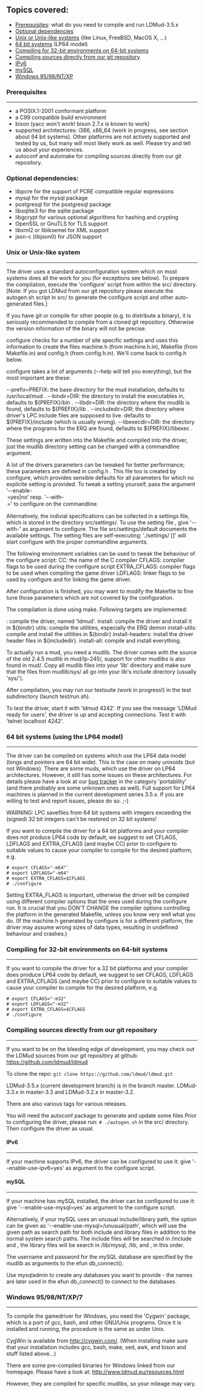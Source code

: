 ## Topics covered:
- [Prerequisites](#prerequisites): what do you need to compile and run LDMud-3.5.x
- [Optional dependencies](#optional-dependencies)
- [Unix or Unix-like systems](#unix-or-unix-like-system) (like Linux, FreeBSD, MacOS X, ...)
- [64 bit systems](#64-bit-systems-using-the-lp64-model) (LP64 model)
- [Compiling for 32-bit environments on 64-bit systems](#compiling-for-32-bit-environments-on-64-bit-systems)
- [Compiling sources directly from our git repository](#compiling-sources-directly-from-our-git-repository)
- [IPv6](#ipv6)
- [mySQL](#mysql)
- [Windows 95/98/NT/XP](#windows-9598ntxp7)


### Prerequisites
-------------
- a POSIX.1-2001 conformant platform
- a C99 compatible build environment
- bison (yacc won't work! bison 2.7.x is known to work)
- supported architectures: i386, x86_64 (work in progress, see section about
    64 bit systems). Other platforms are not actively supported and tested
    by us, but many will most likely work as well. Please try and tell us
    about your experiences.
- autoconf and automake for compiling sources directly from our git
    repository.

###  Optional dependencies:
- libpcre for the support of PCRE compatible regular expressions
- mysql for the mysql package
- postgresql for the postgresql package
- libsqlite3 for the sqlite package
- libgcrypt for various optional algorithms for hashing and crypting
- OpenSSL or GnuTLS for TLS support
- libxml2 or libiksemel for XML support
- json-c (libjson0) for JSON support


### Unix or Unix-like system
------------------------
The driver uses a standard autoconfiguration system which on most
systems does all the work for you (for exceptions see below).
To prepare the compilation, execute the 'configure' script from
within the src/ directory.
[Note: If you got LDMud from our git repository please execute the
autogen.sh script in src/ to generate the configure script and other
auto-generated files.]

If you have git or compile for other people (e.g. to distribute a binary),
it is seriously recommended to compile from a cloned git repository.
Otherwise the version information of the binary will not be precise.

configure checks for a number of site specific settings and uses this
information to create the files machine.h (from machine.h.in), Makefile
(from Makefile.in) and config.h (from config.h.in). We'll come back to
config.h below.

configure takes a lot of arguments (--help will tell you everything),
but the most important are these:

  --prefix=PREFIX:  the base directory for the mud installation,
                      defaults to /usr/local/mud .
  --bindir=DIR:     the directory to install the executables in,
                      defaults to ${PREFIX}/bin .
  --libdir=DIR:     the directory where the mudlib is found,
                      defaults to ${PREFIX}/lib .
  --includedir=DIR: the directory where driver's LPC include files
                      are supposed to live.
                      defaults to ${PREFIX}/include (which is usually wrong).
  --libexecdir=DIR: the directory where the programs for the ERQ are found,
                      defaults to ${PREFIX}/libexec .

These settings are written into the Makefile and compiled into the driver,
just the mudlib directory setting can be changed with a commandline
argument.

A lot of the drivers parameters can be tweaked for better performance; these
parameters are defined in config.h . This file too is created by configure,
which provides sensible defaults for all parameters for which no explicite
setting is provided. To tweak a setting yourself, pass the argument
'--enable-<option>=yes|no' resp. '--with-<option>=<value>' to configure on
the commandline.

Alternatively, the indivial specifications can be collected in a settings
file, which is stored in the directory src/settings/. To use the
setting file <osb>, give '--with-<osb>' as argument to configure. The
file src/settings/default documents the available settings. The setting
files are self-executing: './settings/<foo> [<extra-configure-args>]' will
start configure with the proper commandline arguments.


The following environment variables can be used to tweak the behaviour
of the configure script:
  CC:           the name of the C compiler
  CFLAGS:       compiler flags to be used during the configure script
  EXTRA_CFLAGS: compiler flags to be used when compiling the game driver
  LDFLAGS:      linker flags to be used by configure and for linking the
                game driver.


After configuration is finished, you may want to modify the Makefile
to fine tune those parameters which are not covered by the configuration.

The compilation is done using make. Following targets are implemented:

  <none>:          compile the driver, named 'ldmud'.
  install:         compile the driver and install it in ${bindir}
  utils:           compile the utilities, especially the ERQ demon
  install-utils:   compile and install the utilities in ${bindir}
  install-headers: install the driver header files in ${includedir}.
  install-all:     compile and install everything.

To actually run a mud, you need a mudlib. The driver comes with the
source of the old 2.4.5 mudlib in mud/lp-245/, support for other mudlibs
is also found in mud/. Copy all mudlib files into your 'lib' directory
and make sure that the files from mudlib/sys/ all go into your lib's
include directory (usually 'sys/').

After compilation, you may run our testsuite (work in progress!) in the
test subdirectory (launch test/run.sh).

To test the driver, start it with 'ldmud 4242'. If you see the message
'LDMud ready for users', the driver is up and accepting connections. Test
it with 'telnet localhost 4242'.


### 64 bit systems (using the LP64 model)
-------------------------------------
The driver can be compiled on systems which use the LP64 data model (longs
and pointers are 64 bit wide). This is the case on many unixoids (but not
Windows).
There are some muds, which use the driver on LP64 architectures.
However, it still has some issues on these architectures. For details
please have a look at our [bug tracker](http://mantis.ldmud.eu/mantis/)
in the category 'portability' (and there probably are some unknown ones
as well).
Full support for LP64 machines is planned in the current development
series 3.5.x. If you are willing to test and report issues, please do
so. ;-)

WARNING: LPC savefiles from 64 bit systems with integers exceeding the
         (signed) 32 bit integers can't be restored on 32 bit systems!

If you want to compile the driver for a 64 bit platforms and your compiler
does not produce LP64 code by default, we suggest to set CFLAGS, LDFLAGS
and EXTRA_CFLAGS (and maybe CC) prior to configure to suitable values to
cause your compiler to compile for the desired platform, e.g.
```
# export CFLAGS="-m64"`
# export LDFLAGS="-m64"
# export EXTRA_CFLAGS=$CFLAGS
# ./configure
```
Setting EXTRA_FLAGS is important, otherwise the driver will be compiled using
different compiler options that the ones used during the configure run.
It is crucial that you DON'T CHANGE the compiler options controlling the
platform in the generated Makefile, unless you know very well what you
do. (If the machine.h generated by configure is for a different platform, the
driver may assume wrong sizes of data types, resulting in undefined behaviour
and crashes.)


### Compiling for 32-bit environments on 64-bit systems
---------------------------------------------------
If you want to compile the driver for a 32 bit platforms and your compiler
does produce LP64 code by default, we suggest to set CFLAGS, LDFLAGS
and EXTRA_CFLAGS (and maybe CC) prior to configure to suitable values to
cause your compiler to compile for the desired platform, e.g.
```
# export CFLAGS="-m32"
# export LDFLAGS="-m32"
# export EXTRA_CFLAGS=$CFLAGS
# ./configure
```

### Compiling sources directly from our git repository
--------------------------------------------------
If you want to be on the bleeding edge of development, you may check out the
LDMud sources from our git repository at github:
  https://github.com/ldmud/ldmud

To clone the repo:
  `git clone https://github.com/ldmud/ldmud.git`

LDMud-3.5.x (current development branch) is in the branch master.
LDMud-3.3.x in master-3.3 and LDMud-3.2.x in master-3.2.

There are also various tags for various releases.

You will need the autoconf package to generate and update some files
Prior to configuring the driver, please run:
`# ./autogen.sh`
in the src/ directory. Then configure the driver as usual.


#### IPv6
----
  If your machine supports IPv6, the driver can be configured to use it: give
  '--enable-use-ipv6=yes' as argument to the configure script.


#### mySQL
-----
  If your machine has mySQL installed, the driver can be configured to use
  it: give '--enable-use-mysql=yes' as argument to the configure script.

  Alternatively, if your mySQL uses an unusual include/library path,
  the option can be given as '--enable-use-mysql=/unusual/path', which
  will use the given path as search path for both include and library
  files in addition to the normal system search paths. The include files will
  be searched in <path>/include and <path>, the library files will be search
  in <path>/lib/mysql, <path>/lib, and <path>, in this order.

  The username and password for the mySQL database are specified by
  the mudlib as arguments to the efun db_connect().

  Use mysqladmin to create any databases you want to provide - the
  names are later used in the efun db_connect() to connect to
  the databases.


### Windows 95/98/NT/XP/7
---------------------

  To compile the gamedriver for Windows, you need the 'Cygwin' package,
  which is a port of gcc, bash, and other GNU/Unix programs. Once it
  is installed and running, the procedure is the same as under Unix.

  CygWin is available from http://cygwin.com/.
  (When installing make sure that your installation includes gcc, bash, make,
   sed, awk, and bison and stuff listed above...)

  There are some pre-compiled binaries for Windows linked from our homepage.
  Please have a look at:
  http://www.ldmud.eu/resources.html

  However, they are compiled for specific mudlibs, so your mileage may vary.
